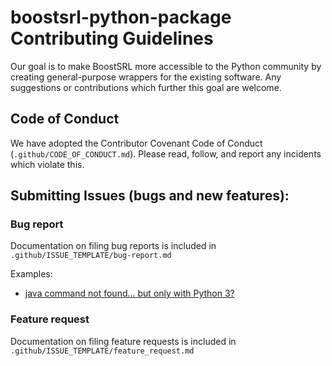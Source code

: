 # boostsrl-python-package Contributing Guidelines

Our goal is to make BoostSRL more accessible to the Python community by creating general-purpose wrappers 
for the existing software. Any suggestions or contributions which further this goal are welcome.

## Code of Conduct

We have adopted the Contributor Covenant Code of Conduct (`.github/CODE_OF_CONDUCT.md`). Please read, follow,
and report any incidents which violate this. 

## Submitting Issues (bugs and new features):

### Bug report

Documentation on filing bug reports is included in `.github/ISSUE_TEMPLATE/bug-report.md`

Examples:

- [java command not found... but only with Python 3?](https://github.com/starling-lab/boostsrl-python-package/issues/3)

### Feature request

Documentation on filing feature requests is included in `.github/ISSUE_TEMPLATE/feature_request.md`

